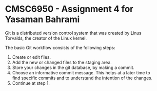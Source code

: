 # CMSC6950 - Assignment 4 for Yasaman Bahrami

Git is a distributed version control system that was created by
Linus Torvalds, the creator of the Linux kernel.

The basic Git workflow consists of the following steps:
1. Create or edit files.
2. Add the new or changed files to the staging area.
3. Store your changes in the git database, by making a commit.
4. Choose an informative commit message. This helps at a later time to find
specific commits and to understand the intention of the changes.
5. Continue at step 1.
